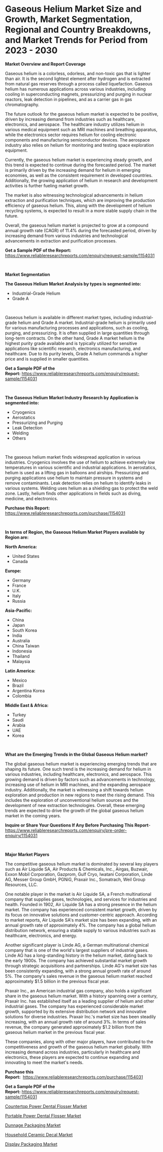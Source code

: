 <p><h1>Gaseous Helium Market Size and Growth, Market Segmentation, Regional and Country Breakdowns, and Market Trends for Period from 2023 -  2030</h1></p><p><strong>Market Overview and Report Coverage</strong></p>
<p><p>Gaseous helium is a colorless, odorless, and non-toxic gas that is lighter than air. It is the second lightest element after hydrogen and is extracted from natural gas reserves through a process called liquefaction. Gaseous helium has numerous applications across various industries, including cooling in superconducting magnets, pressurizing and purging in nuclear reactors, leak detection in pipelines, and as a carrier gas in gas chromatography.</p><p>The future outlook for the gaseous helium market is expected to be positive, driven by increasing demand from industries such as healthcare, electronics, and aerospace. The healthcare industry utilizes helium in various medical equipment such as MRI machines and breathing apparatus, while the electronics sector requires helium for cooling electronic components and manufacturing semiconductor devices. The aerospace industry also relies on helium for monitoring and testing space exploration equipment.</p><p>Currently, the gaseous helium market is experiencing steady growth, and this trend is expected to continue during the forecasted period. The market is primarily driven by the increasing demand for helium in emerging economies, as well as the consistent requirement in developed countries. Additionally, the growing application of helium in research and development activities is further fueling market growth.</p><p>The market is also witnessing technological advancements in helium extraction and purification techniques, which are improving the production efficiency of gaseous helium. This, along with the development of helium recycling systems, is expected to result in a more stable supply chain in the future.</p><p>Overall, the gaseous helium market is projected to grow at a compound annual growth rate (CAGR) of 11.4% during the forecasted period, driven by increasing demand from various industries and technological advancements in extraction and purification processes.</p></p>
<p><strong>Get a Sample PDF of the Report:</strong> <a href="https://www.reliableresearchreports.com/enquiry/request-sample/1154031">https://www.reliableresearchreports.com/enquiry/request-sample/1154031</a></p>
<p>&nbsp;</p>
<p><strong>Market Segmentation</strong></p>
<p><strong>The Gaseous Helium Market Analysis by types is segmented into:</strong></p>
<p><ul><li>Industrial-Grade Helium</li><li>Grade A</li></ul></p>
<p>&nbsp;</p>
<p><p>Gaseous helium is available in different market types, including industrial-grade helium and Grade A market. Industrial-grade helium is primarily used for various manufacturing processes and applications, such as cooling, purging, and pressurizing. It is often supplied in large quantities through long-term contracts. On the other hand, Grade A market helium is the highest purity grade available and is typically utilized for sensitive applications like scientific research, electronics manufacturing, and healthcare. Due to its purity levels, Grade A helium commands a higher price and is supplied in smaller quantities.</p></p>
<p><strong>Get a Sample PDF of the Report:</strong>&nbsp;<a href="https://www.reliableresearchreports.com/enquiry/request-sample/1154031">https://www.reliableresearchreports.com/enquiry/request-sample/1154031</a></p>
<p>&nbsp;</p>
<p><strong>The Gaseous Helium Market Industry Research by Application is segmented into:</strong></p>
<p><ul><li>Cryogenics</li><li>Aerostatics</li><li>Pressurizing and Purging</li><li>Leak Detection</li><li>Welding</li><li>Others</li></ul></p>
<p>&nbsp;</p>
<p><p>The gaseous helium market finds widespread application in various industries. Cryogenics involves the use of helium to achieve extremely low temperatures in various scientific and industrial applications. In aerostatics, helium is used as a lifting gas in balloons and airships. Pressurizing and purging applications use helium to maintain pressure in systems and remove contaminants. Leak detection relies on helium to identify leaks in various systems. Welding uses helium as a shielding gas to protect the weld zone. Lastly, helium finds other applications in fields such as diving, medicine, and electronics.</p></p>
<p><strong>Purchase this Report:</strong>&nbsp; <a href="https://www.reliableresearchreports.com/purchase/1154031">https://www.reliableresearchreports.com/purchase/1154031</a></p>
<p>&nbsp;</p>
<p><strong>In terms of Region, the Gaseous Helium Market Players available by Region are:</strong></p>
<p>
    <p> <strong> North America: </strong>
        <ul>
            <li>United States</li>
            <li>Canada</li>
        </ul>
        </p> 
    <p> <strong> Europe: </strong>
        <ul>
            <li>Germany</li>
            <li>France</li>
            <li>U.K.</li>
            <li>Italy</li>
            <li>Russia</li>
        </ul>
        </p> 
    <p> <strong> Asia-Pacific: </strong>
        <ul>
            <li>China</li>
            <li>Japan</li>
            <li>South Korea</li>
            <li>India</li>
            <li>Australia</li>
            <li>China Taiwan</li>
            <li>Indonesia</li>
            <li>Thailand</li>
            <li>Malaysia</li>
        </ul>
        </p> 
    <p> <strong> Latin America: </strong>
        <ul>
            <li>Mexico</li>
            <li>Brazil</li>
            <li>Argentina Korea</li>
            <li>Colombia</li>
        </ul>
        </p> 
    <p> <strong> Middle East & Africa: </strong>
        <ul>
            <li>Turkey</li>
            <li>Saudi</li>
            <li>Arabia</li>
            <li>UAE</li>
            <li>Korea</li>
        </ul>
    </p>
    </p>
<p>&nbsp;</p>
<p><strong>What are the Emerging Trends in the Global Gaseous Helium market?</strong></p>
<p><p>The global gaseous helium market is experiencing emerging trends that are shaping its future. One such trend is the increasing demand for helium in various industries, including healthcare, electronics, and aerospace. This growing demand is driven by factors such as advancements in technology, increasing use of helium in MRI machines, and the expanding aerospace industry. Additionally, the market is witnessing a shift towards helium exploration and production in new regions to meet the rising demand. This includes the exploration of unconventional helium sources and the development of new extraction technologies. Overall, these emerging trends are expected to drive the growth of the global gaseous helium market in the coming years.</p></p>
<p><strong>Inquire or Share Your Questions If Any Before Purchasing This Report</strong>- <a href="https://www.reliableresearchreports.com/enquiry/pre-order-enquiry/1154031">https://www.reliableresearchreports.com/enquiry/pre-order-enquiry/1154031</a></p>
<p>&nbsp;</p>
<p><strong>Major Market Players</strong></p>
<p><p>The competitive gaseous helium market is dominated by several key players such as Air Liquide SA, Air Products & Chemicals, Inc., Airgas, Buzwair, Exxon Mobil Corporation, Gazprom, Gulf Cryo, Iwatani Corporation, Linde AG, Messer Group GmbH, PGNiG, Praxair Inc., Somatrach, Weil Group Resources, LLC.</p><p>One notable player in the market is Air Liquide SA, a French multinational company that supplies gases, technologies, and services for industries and health. Founded in 1902, Air Liquide SA has a strong presence in the helium market. The company has experienced consistent market growth, driven by its focus on innovative solutions and customer-centric approach. According to market reports, Air Liquide SA's market size has been expanding, with an annual growth rate of approximately 4%. The company has a global helium distribution network, ensuring a stable supply to various industries such as healthcare, electronics, and energy.</p><p>Another significant player is Linde AG, a German multinational chemical company that is one of the world's largest suppliers of industrial gases. Linde AG has a long-standing history in the helium market, dating back to the early 1900s. The company has achieved substantial market growth through strategic acquisitions and partnerships. Linde AG's market size has been consistently expanding, with a strong annual growth rate of around 5%. The company's sales revenue in the gaseous helium market reached approximately $1.5 billion in the previous fiscal year.</p><p>Praxair Inc., an American industrial gas company, also holds a significant share in the gaseous helium market. With a history spanning over a century, Praxair Inc. has established itself as a leading supplier of helium and other industrial gases. The company has experienced considerable market growth, supported by its extensive distribution network and innovative solutions for diverse industries. Praxair Inc.'s market size has been steadily increasing, with an annual growth rate of around 3%. In terms of sales revenue, the company generated approximately $1.2 billion from the gaseous helium market in the previous fiscal year.</p><p>These companies, along with other major players, have contributed to the competitiveness and growth of the gaseous helium market globally. With increasing demand across industries, particularly in healthcare and electronics, these players are expected to continue expanding and innovating to meet the market's needs.</p></p>
<p><strong>Purchase this Report:</strong>&nbsp;&nbsp;<a href="https://www.reliableresearchreports.com/purchase/1154031">https://www.reliableresearchreports.com/purchase/1154031</a></p>
<p></p>
<p><strong>Get a Sample PDF of the Report:</strong>&nbsp;<a href="https://www.reliableresearchreports.com/enquiry/request-sample/1154031">https://www.reliableresearchreports.com/enquiry/request-sample/1154031</a></p>
<p><p><a href="https://medium.com/@elyssablick/countertop-power-dental-flosser-market-exploring-market-share-market-trends-and-future-growth-a568290dc1c0">Countertop Power Dental Flosser Market</a></p><p><a href="https://medium.com/@shanelerde/portable-power-dental-flosser-market-share-evolution-and-market-growth-trends-2023-2030-115eef328049">Portable Power Dental Flosser Market</a></p><p><a href="https://github.com/aasishrp01/Market-Research-Report-List-1/blob/main/dunnage-packaging-market.md">Dunnage Packaging Market</a></p><p><a href="https://medium.com/@reecebednar/household-ceramic-decal-market-trends-and-market-analysis-forecasted-for-period-2023-2030-c1d4d2b8c78b">Household Ceramic Decal Market</a></p><p><a href="https://github.com/aashishrp02/Market-Research-Report-List-1/blob/main/display-packaging-market.md">Display Packaging Market</a></p></p>